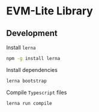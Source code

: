 # EVM-Lite Library

## Development

Install `lerna`

```bash
npm -g install lerna
```

Install dependencies

```bash
lerna bootstrap
```

Compile `Typescript` files
```bash
lerna run compile
```

